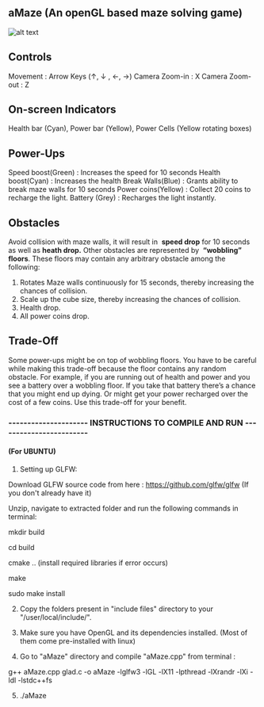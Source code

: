 ## aMaze (An openGL based maze solving game)

![alt text](https://github.com/AstitvaSri/aMaze/blob/master/img/aMaze.gif)

## Controls

Movement : Arrow Keys (↑, ↓ , ←, →)
Camera Zoom-in : X
Camera Zoom-out : Z

## On-screen Indicators

Health bar (Cyan), Power bar (Yellow), Power Cells (Yellow rotating boxes)

## Power-Ups

Speed boost(Green) : Increases the speed for 10 seconds
Health boost(Cyan) : Increases the health
Break Walls(Blue) : Grants ability to break maze walls for 10 seconds
Power coins(Yellow) : Collect 20 coins to recharge the light.
Battery (Grey) : Recharges the light instantly.

## Obstacles

Avoid collision with maze walls, it will result in ​ **speed drop​** for 10 seconds as well as
**heath drop.**
Other obstacles are represented by ​ **“wobbling” floors​**. These floors may contain
any arbitrary obstacle among the following:

1. Rotates Maze walls continuously for 15 seconds, thereby increasing the
    chances of collision.
2. Scale up the cube size, thereby increasing the chances of collision.
3. Health drop.
4. All power coins drop.

## Trade-Off

Some power-ups might be on top of wobbling floors. You have to be careful while making
this trade-off because the floor contains any random obstacle. For example, if you are
running out of health and power and you see a battery over a wobbling floor. If you take
that battery there’s a chance that you might end up dying. Or might get your power
recharged over the cost of a few coins. Use this trade-off for your benefit.


### --------------------- INSTRUCTIONS TO COMPILE AND RUN ------------------------

#### (For UBUNTU)

1. Setting up GLFW:

Download GLFW source code from here : https://github.com/glfw/glfw (If you don't already have it)

Unzip, navigate to extracted folder and run the following commands in terminal:

mkdir build

cd build

cmake .. (install required libraries if error occurs)

make

sudo make install

2. Copy the folders present in "include files" directory to your "/user/local/include/".

3. Make sure you have OpenGL and its dependencies installed. (Most of them come pre-installed with linux)

4. Go to "aMaze" directory and compile "aMaze.cpp" from terminal : 

g++ aMaze.cpp  glad.c -o aMaze -lglfw3 -lGL -lX11 -lpthread -lXrandr -lXi -ldl -lstdc++fs

5. ./aMaze

